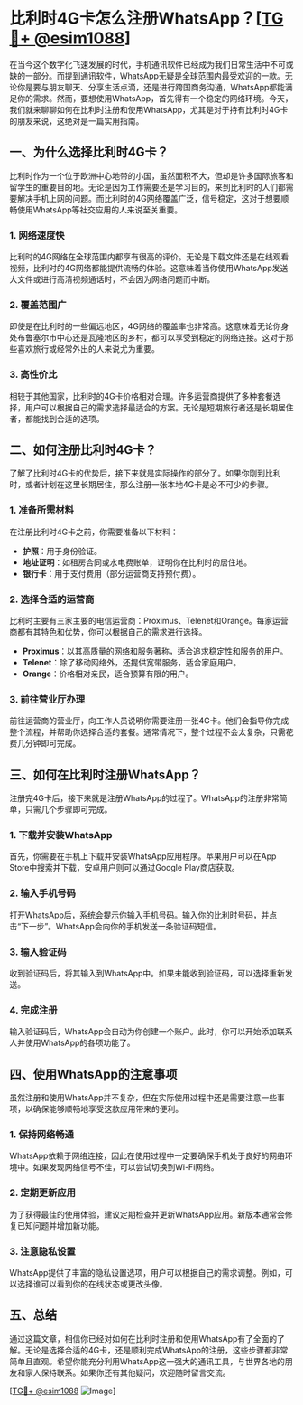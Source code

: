 # 比利时4G卡怎么注册WhatsApp？[[TG💪+ @esim1088](https://t.me/s/esim1088)]

在当今这个数字化飞速发展的时代，手机通讯软件已经成为我们日常生活中不可或缺的一部分。而提到通讯软件，WhatsApp无疑是全球范围内最受欢迎的一款。无论你是要与朋友聊天、分享生活点滴，还是进行跨国商务沟通，WhatsApp都能满足你的需求。然而，要想使用WhatsApp，首先得有一个稳定的网络环境。今天，我们就来聊聊如何在比利时注册和使用WhatsApp，尤其是对于持有比利时4G卡的朋友来说，这绝对是一篇实用指南。

## 一、为什么选择比利时4G卡？

比利时作为一个位于欧洲中心地带的小国，虽然面积不大，但却是许多国际旅客和留学生的重要目的地。无论是因为工作需要还是学习目的，来到比利时的人们都需要解决手机上网的问题。而比利时的4G网络覆盖广泛，信号稳定，这对于想要顺畅使用WhatsApp等社交应用的人来说至关重要。

### 1. 网络速度快

比利时的4G网络在全球范围内都享有很高的评价。无论是下载文件还是在线观看视频，比利时的4G网络都能提供流畅的体验。这意味着当你使用WhatsApp发送大文件或进行高清视频通话时，不会因为网络问题而中断。

### 2. 覆盖范围广

即使是在比利时的一些偏远地区，4G网络的覆盖率也非常高。这意味着无论你身处布鲁塞尔市中心还是瓦隆地区的乡村，都可以享受到稳定的网络连接。这对于那些喜欢旅行或经常外出的人来说尤为重要。

### 3. 高性价比

相较于其他国家，比利时的4G卡价格相对合理。许多运营商提供了多种套餐选择，用户可以根据自己的需求选择最适合的方案。无论是短期旅行者还是长期居住者，都能找到合适的选项。

## 二、如何注册比利时4G卡？

了解了比利时4G卡的优势后，接下来就是实际操作的部分了。如果你刚到比利时，或者计划在这里长期居住，那么注册一张本地4G卡是必不可少的步骤。

### 1. 准备所需材料

在注册比利时4G卡之前，你需要准备以下材料：

- **护照**：用于身份验证。
- **地址证明**：如租房合同或水电费账单，证明你在比利时的居住地。
- **银行卡**：用于支付费用（部分运营商支持预付费）。

### 2. 选择合适的运营商

比利时主要有三家主要的电信运营商：Proximus、Telenet和Orange。每家运营商都有其特色和优势，你可以根据自己的需求进行选择。

- **Proximus**：以其高质量的网络和服务著称，适合追求稳定性和服务的用户。
- **Telenet**：除了移动网络外，还提供宽带服务，适合家庭用户。
- **Orange**：价格相对亲民，适合预算有限的用户。

### 3. 前往营业厅办理

前往运营商的营业厅，向工作人员说明你需要注册一张4G卡。他们会指导你完成整个流程，并帮助你选择合适的套餐。通常情况下，整个过程不会太复杂，只需花费几分钟即可完成。

## 三、如何在比利时注册WhatsApp？

注册完4G卡后，接下来就是注册WhatsApp的过程了。WhatsApp的注册非常简单，只需几个步骤即可完成。

### 1. 下载并安装WhatsApp

首先，你需要在手机上下载并安装WhatsApp应用程序。苹果用户可以在App Store中搜索并下载，安卓用户则可以通过Google Play商店获取。

### 2. 输入手机号码

打开WhatsApp后，系统会提示你输入手机号码。输入你的比利时号码，并点击“下一步”。WhatsApp会向你的手机发送一条验证码短信。

### 3. 输入验证码

收到验证码后，将其输入到WhatsApp中。如果未能收到验证码，可以选择重新发送。

### 4. 完成注册

输入验证码后，WhatsApp会自动为你创建一个账户。此时，你可以开始添加联系人并使用WhatsApp的各项功能了。

## 四、使用WhatsApp的注意事项

虽然注册和使用WhatsApp并不复杂，但在实际使用过程中还是需要注意一些事项，以确保能够顺畅地享受这款应用带来的便利。

### 1. 保持网络畅通

WhatsApp依赖于网络连接，因此在使用过程中一定要确保手机处于良好的网络环境中。如果发现网络信号不佳，可以尝试切换到Wi-Fi网络。

### 2. 定期更新应用

为了获得最佳的使用体验，建议定期检查并更新WhatsApp应用。新版本通常会修复已知问题并增加新功能。

### 3. 注意隐私设置

WhatsApp提供了丰富的隐私设置选项，用户可以根据自己的需求调整。例如，可以选择谁可以看到你的在线状态或更改头像。

## 五、总结

通过这篇文章，相信你已经对如何在比利时注册和使用WhatsApp有了全面的了解。无论是选择合适的4G卡，还是顺利完成WhatsApp的注册，这些步骤都非常简单且直观。希望你能充分利用WhatsApp这一强大的通讯工具，与世界各地的朋友和家人保持联系。如果你还有其他疑问，欢迎随时留言交流。

[[TG💪+ @esim1088](https://t.me/s/esim1088) ![Image](https://i.postimg.cc/4NQfJmqS/Snipaste-2025-05-13-00-14-12.png)]